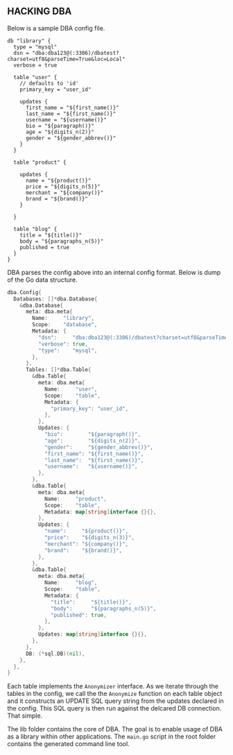 ## HACKING DBA

Below is a sample DBA config file.

```hcl
db "library" {
  type = "mysql"
  dsn = "dba:dba123@(:3306)/dbatest?charset=utf8&parseTime=True&loc=Local"
  verbose = true

  table "user" {
    // defaults to 'id'
    primary_key = "user_id"

    updates {
      first_name = "${first_name()}"
      last_name = "${first_name()}"
      username = "${username()}"
      bio = "${paragraph()}"
      age = "${digits_n(2)}"
      gender = "${gender_abbrev()}"
    }
  }

  table "product" {

    updates {
      name = "${product()}"
      price = "${digits_n(5)}"
      merchant = "${company()}"
      brand = "${brand()}"
    }

  }

  table "blog" {
    title = "${title()}"
    body = "${paragraphs_n(5)}"
    published = true
  }
}

```

DBA parses the config above into an internal config format. Below is dump of the Go data structure.

```go
dba.Config{
  Databases: []*dba.Database{
    &dba.Database{
      meta: dba.meta{
        Name:     "library",
        Scope:    "database",
        Metadata: {
          "dsn":     "dba:dba123@(:3306)/dbatest?charset=utf8&parseTime=True&loc=Local",
          "verbose": true,
          "type":    "mysql",
        },
      },
      Tables: []*dba.Table{
        &dba.Table{
          meta: dba.meta{
            Name:     "user",
            Scope:    "table",
            Metadata: {
              "primary_key": "user_id",
            },
          },
          Updates: {
            "bio":        "${paragraph()}",
            "age":        "${digits_n(2)}",
            "gender":     "${gender_abbrev()}",
            "first_name": "${first_name()}",
            "last_name":  "${first_name()}",
            "username":   "${username()}",
          },
        },
        &dba.Table{
          meta: dba.meta{
            Name:     "product",
            Scope:    "table",
            Metadata: map[string]interface {}{},
          },
          Updates: {
            "name":     "${product()}",
            "price":    "${digits_n(3)}",
            "merchant": "${company()}",
            "brand":    "${brand()}",
          },
        },
        &dba.Table{
          meta: dba.meta{
            Name:     "blog",
            Scope:    "table",
            Metadata: {
              "title":     "${title()}",
              "body":      "${paragraphs_n(5)}",
              "published": true,
            },
          },
          Updates: map[string]interface {}{},
        },
      },
      DB: (*sql.DB)(nil),
    },
  },
}
```

Each table implements the `Anonymizer` interface. As we iterate through the tables in the config, we call the the `Anonymize` function on each table object and it constructs an UPDATE SQL query string from the updates declared in the config. This SQL query is then run against the delcared DB connection. That simple.

The lib folder contains the core of DBA. The goal is to enable usage of DBA as a library within other applications. The `main.go` script in the root folder contains the generated command line tool.
